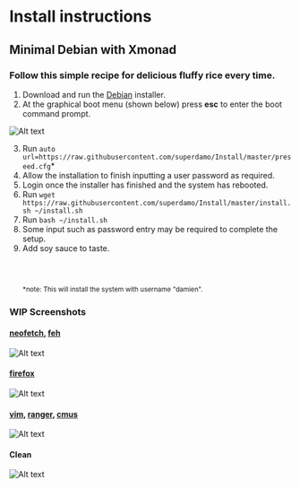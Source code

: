 Install instructions
===============
Minimal Debian with Xmonad
--------------------------------------------

### Follow this simple recipe for delicious fluffy rice every time.

1. Download and run the [Debian](https://www.debian.org/) installer.
2. At the graphical boot menu (shown below) press **esc** to enter the boot command prompt.

![Alt text](https://www.tecmint.com/wp-content/uploads/2015/04/Jessie-fresh-install.png)

3. Run `auto url=https://raw.githubusercontent.com/superdamo/Install/master/preseed.cfg`*
4. Allow the installation to finish inputting a user password as required.
5. Login once the installer has finished and the system has rebooted.
6. Run `wget https://raw.githubusercontent.com/superdamo/Install/master/install.sh ~/install.sh`
7. Run `bash ~/install.sh`
8. Some input such as password entry may be required to complete the setup.
9. Add soy sauce to taste.
<br><br><br><br>
<sub>*note: This will install the system with username "damien".</sub>

### WIP Screenshots

#### [neofetch](https://github.com/dylanaraps/neofetch), [feh](https://feh.finalrewind.org/)
![Alt text](https://tknk.io/XPGd)

#### [firefox](https://www.mozilla.org/en-US/firefox/new/)
![Alt text](https://tknk.io/CfHZ)

#### [vim](http://www.vim.org/), [ranger](http://ranger.nongnu.org/), [cmus](https://cmus.github.io/)
![Alt text](https://tknk.io/3Q9U)

#### Clean
![Alt text](https://tknk.io/ASVo)
